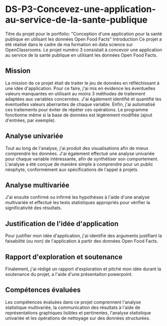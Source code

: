 # DS-P3-Concevez-une-application-au-service-de-la-sante-publique
Titre du projet pour le portfolio: "Conception d'une application pour la santé publique en utilisant les données Open Food Facts"
Introduction
Ce projet a été réalisé dans le cadre de ma formation en data science sur OpenClassrooms. Le projet numéro 3 consistait à concevoir une application au service de la santé publique en utilisant les données Open Food Facts.

## Mission
La mission de ce projet était de traiter le jeu de données en réfléchissant à une idée d'application. Pour ce faire, j'ai mis en évidence les éventuelles valeurs manquantes en utilisant au moins 3 méthodes de traitement adaptées aux variables concernées. J'ai également identifié et quantifié les éventuelles valeurs aberrantes de chaque variable. Enfin, j'ai automatisé ces traitements pour éviter de répéter ces opérations. Le programme fonctionne même si la base de données est légèrement modifiée (ajout d'entrées, par exemple).

## Analyse univariée
Tout au long de l'analyse, j'ai produit des visualisations afin de mieux comprendre les données. J'ai également effectué une analyse univariée pour chaque variable intéressante, afin de synthétiser son comportement. L'analyse a été conçue de manière simple à comprendre pour un public néophyte, conformément aux spécifications de l'appel à projets.

## Analyse multivariée
J'ai ensuite confirmé ou infirmé les hypothèses à l'aide d'une analyse multivariée et effectué les tests statistiques appropriés pour vérifier la significativité des résultats.

## Justification de l'idée d'application
Pour justifier mon idée d'application, j'ai identifié des arguments justifiant la faisabilité (ou non) de l'application à partir des données Open Food Facts.

## Rapport d'exploration et soutenance
Finalement, j'ai rédigé un rapport d'exploration et pitché mon idée durant la soutenance du projet, a l'aide d'une présentaiton powerpoint.

## Compétences évaluées
Les compétences évaluées dans ce projet comprennent l'analyse statistique multivariée, la communication des résultats à l'aide de représentations graphiques lisibles et pertinentes, l'analyse statistique univariée et les opérations de nettoyage sur des données structurées.
